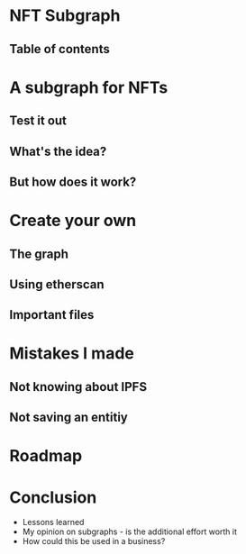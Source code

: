 # NFT Subgraph

## Table of contents

# A subgraph for NFTs

## Test it out

## What's the idea?

## But how does it work?

# Create your own

## The graph 

## Using etherscan

## Important files

# Mistakes I made

## Not knowing about IPFS

## Not saving an entitiy

# Roadmap

# Conclusion
* Lessons learned
* My opinion on subgraphs - is the additional effort worth it
* How could this be used in a business?


